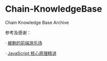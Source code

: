 # Chain-KnowledgeBase
Chain Knowledge Base Archive



参考及感谢：

· [被删的前端游乐场](http://www.godbasin.com/)

· [JavaScript 核心原理精讲](https://kaiwu.lagou.com/course/courseInfo.htm?courseId=601#/content)